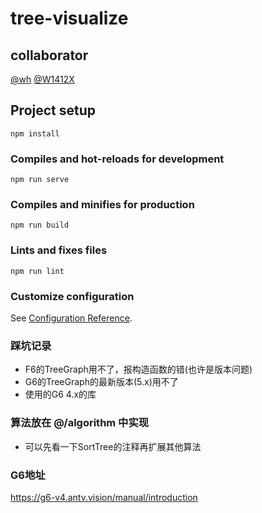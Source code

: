 # tree-visualize

## collaborator  
[@wh](https://github.com/zzysssigm)
[@W1412X](https://github.com/W1412X)

## Project setup
```
npm install
```

### Compiles and hot-reloads for development
```
npm run serve
```

### Compiles and minifies for production
```
npm run build
```

### Lints and fixes files
```
npm run lint
```

### Customize configuration
See [Configuration Reference](https://cli.vuejs.org/config/).


### 踩坑记录  
- F6的TreeGraph用不了，报构造函数的错(也许是版本问题)  
- G6的TreeGraph的最新版本(5.x)用不了  
- 使用的G6 4.x的库    

### 算法放在 @/algorithm 中实现  
- 可以先看一下SortTree的注释再扩展其他算法
### G6地址  
https://g6-v4.antv.vision/manual/introduction